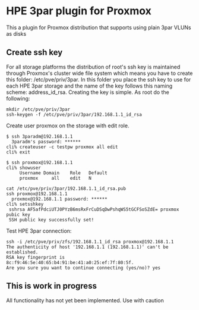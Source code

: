 # HPE 3par plugin for Proxmox
This a plugin for Proxmox distribution that supports using plain 3par VLUNs as disks

## Create ssh key

For all storage platforms the distribution of root's ssh key is maintained through Proxmox's cluster wide file system which means you have to create this folder: /etc/pve/priv/3par. In this folder you place the ssh key to use for each HPE 3par storage and the name of the key follows this naming scheme: address_id_rsa. Creating the key is simple. As root do the following:

```
mkdir /etc/pve/priv/3par
ssh-keygen -f /etc/pve/priv/3par/192.168.1.1_id_rsa
```

Create user proxmox on the storage with edit role.

```
$ ssh 3paradm@192.168.1.1
  3paradm's password: ******
cli% createuser -c testpw proxmox all edit 
cli% exit

$ ssh proxmox@192.168.1.1
cli% showuser
     Username Domain    Role   Default
     proxmox     all    edit   N
```

```
cat /etc/pve/priv/3par/192.168.1.1_id_rsa.pub
ssh proxmox@192.168.1.1
  proxmox@192.168.1.1 password: ******
cli% setsshkey
 sshrsa AF5afPdciUTJ0PYzB6msRxFrCuDSqDwPshqWS5tGCFSoSZdE= proxmox pubic key
 SSH public key successfully set!
```

Test HPE 3par connection:

```
ssh -i /etc/pve/priv/zfs/192.168.1.1_id_rsa proxmox@192.168.1.1
The authenticity of host '192.168.1.1 (192.168.1.1)' can't be established.
RSA key fingerprint is 8c:f9:46:5e:40:65:b4:91:be:41:a0:25:ef:7f:80:5f.
Are you sure you want to continue connecting (yes/no)? yes
```

## This is work in progress

All functionality has not yet been implemented. Use with caution
